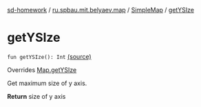[sd-homework](../../index.md) / [ru.spbau.mit.belyaev.map](../index.md) / [SimpleMap](index.md) / [getYSIze](.)

# getYSIze

`fun getYSIze(): Int` [(source)](https://github.com/StasBel/sd-homework/blob/Roguelike/src/main/kotlin/ru/spbau/mit/belyaev/map/SimpleMap.kt#L27)

Overrides [Map.getYSIze](../-map/get-y-s-ize.md)

Get maximum size of y axis.

**Return**
size of y axis

